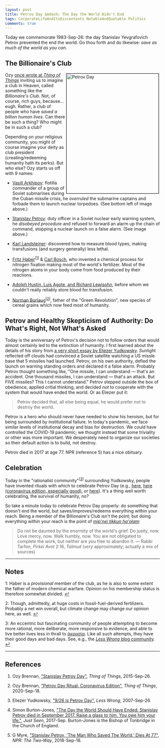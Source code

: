 ```yaml
---
layout: post
title: Petrov Day &mdash; The Day the World Didn't End
tags: CorporateLifeAndItsDiscontents NotableAndQuotable Politics
comments: true
---
```


Today we commemorate 1983-Sep-26: the day Stanislav Yevgrafovich Petrov prevented the end the
world.  Go thou forth and do likewise: _save as much of the world as you can_.  

## The Billionaire's Club  

<a href="https://en.wikipedia.org/wiki/Stanislav_Petrov" target="_blank"><img src="{{site.baseurl }}/images/2020-09-26-petrov-day-portrait.jpg" width="300" height="390" alt="Petrov Day" title="Petrov Day" style="float: right; margin: 3px 3px 3px 3px; border: 1px solid #000000;"></a>
Ozy [once wrote at _Thing of Things_](https://thingofthings.wordpress.com/2015/09/26/stanislav-petrov-day/) 
inviting us to imagine a club in Heaven, called something like the _Billionaire's Club_.
Not, of course, rich guys, because... eugh.  Rather, a club of people who have _saved a
billion human lives._  Can there be such a thing?  Who might be in such a club?  

Depending on your religious community, you might of course imagine your deity as club
president (creating/redeeming humanity hath its perks).  But who else?  Ozy starts us off
with 9 names:  

* [Vasili Arkhipov](https://en.wikipedia.org/wiki/Vasili_Arkhipov): flotilla commander of
a group of Soviet submarines during the Cuban missile crisis, he _overruled_ the submarine
captains and forbade them to launch nuclear torpedoes.  (See bottom left of image above.)

* [Stanislav Petrov](https://en.wikipedia.org/wiki/Stanislav_Petrov): duty officer in a
Soviet nuclear early warning system, he _disobeyed procedure_ and refused to forward an
alarm up the chain of command, stopping a nuclear launch on a false alarm.  (See image
above.)  

* [Karl Landsteiner](https://en.wikipedia.org/wiki/Karl_Landsteiner): discovered how to
measure blood types, making transfusions (and surgery generally) less lethal.  

* [Fritz Haber](https://en.wikipedia.org/wiki/Fritz_Haber)<sup id="fn1a">[[1](#fn1)]</sup> &amp; 
[Carl Bosch](https://en.wikipedia.org/wiki/Carl_Bosch), who invented a chemical process
for nitrogen fixation making most of the world's fertilizer.  Most of the nitrogen atoms
in your body come from food produced by their reactions.  

* [Adolph Hustin, Luis Agote, and Richard Lewisohn](https://stanfordbloodcenter.org/a-brief-history-of-blood-transfusion-through-the-years/), 
before whom we couldn't really reliably store blood for transfusion.  

* [Norman Borlaug](https://en.wikipedia.org/wiki/Norman_Borlaug)<sup id="fn2a">[[2](#fn2)]</sup>, 
father of the "Green Revolution", new species of cereal grains which now feed most of humanity.  

## Petrov and Healthy Skepticism of Authority: Do What's Right, Not What's Asked  

Today is the anniversary of Petrov's decision not to follow orders that would almost
certainly led to the extinction of humanity.  I first learned about the details of his
story from 
[a very short essay by Eliezer Yudkowsky](https://www.lesswrong.com/posts/QtyKq4BDyuJ3tysoK/9-26-is-petrov-day).
Sunlight reflected off clouds had convinced a Soviet satellite watching a US missle base
that 5 missiles had launched.  Petrov, on his own authority, defied the launch on warning
standing orders and declared it a false alarm.  Probably Petrov thought something like, "One
missile, I can understand &mdash; that's an accident.  One thousand missiles, I can understand
&mdash; that's an attack.  But FIVE missiles?  This I cannot understand."  Petrov stepped
outside the box of obedience, applied critial thinking, and decided _not_ to cooperate
with the system that would have ended the world.  Or as Eliezer put it:  
> Petrov decided that, all else being equal, he would prefer not to destroy the world.

Petrov is a hero who should never have needed to show his heroism, but for being
surrounded by institutional failure.  In today's pandemic, we face similar levels of
institutional decay and bias for destruction.  We could have controlled the COVID-19 pandemic; we
thought instead that some triviality or other was more important.  We desperately need to organize
our societies so their default action is to build, not destroy.  

Petrov died in 2017 at age 77.  NPR (reference 5) has a nice obituary.  

## Celebration

Today in the "rationalist community"<sup id="fn3a">[[3](#fn3)]</sup> surrounding
Yudkowsky, people have invented rituals with which to celebrate Petrov Day (e.g., 
[here](https://thingofthings.wordpress.com/2020/07/03/petrov-day/),
[here (coronavirus edition, especially good)](https://thingofthings.wordpress.com/2020/09/18/petrov-day-ritual-coronavirus-edition/), or
[here](http://petrovday.com/)).  It's a thing well worth celebrating, the survival of humanity, no?  

So take a minute today to celebrate Petrov Day properly: do something that doesn't end the
world, but saves/improves/redeems everything within your reach.  Being a member of
the Billionaire's Club isn't the point; but doing everything within your reach is the
point of [_mip'nei tikkun ha'olam_](https://en.wikipedia.org/wiki/Tikkun_olam):  
> Do not be daunted by the enormity of the world's grief.  Do justly, now.  Love mercy,
> now.  Walk humbly, now.  You are not obligated to complete the work, but neither are you
> free to abandon it. &mdash; Rabbi Tarfon, _Pirkei Avot_ 2:16, _Talmud_ (_very_
> approximately; actually a mix of sources)  

---

## Notes  

<a id="fn1">1</a>: Haber is a _provisional_ member of the club, as he is also to some
extent the father of modern chemical warfare.  Opinion on his membership status is therefore
somewhat divided. [↩](#fn1a)  

<a id="fn2">2</a>: Though, admittedly, at huge costs in fossil-fuel-derived fertilizers.
Probably a net win overall, but climate change may change our opinion here, as well. [↩](#fn2a)  

<a id="fn3">3</a>: An eccentric but fascinating community of people attempting to become
more rational, more deliberate, more responsive to evidence, and able to live better
lives less in thrall to [ἀκρασία](https://en.wikipedia.org/wiki/Akrasia).  Like all such
attempts, they have their good days and bad days.  See, e.g., the 
[_Less Wrong_ blog community](https://www.lesswrong.com/). [↩](#fn3a)  

---

## References  

1. Ozy Brennan, ["Stanislav Petrov Day"](https://thingofthings.wordpress.com/2015/09/26/stanislav-petrov-day/), _Thing of Things_, 2015-Sep-26.

2. Ozy Brennan, ["Petrov Day Ritual: Coronavirus Edition"](https://thingofthings.wordpress.com/2020/09/18/petrov-day-ritual-coronavirus-edition/), _Thing of Things_, 2020-Sep-18.

3. Eliezer Yudkowsky, ["9/26 is Petrov Day"](https://www.lesswrong.com/posts/QtyKq4BDyuJ3tysoK/9-26-is-petrov-day), _Less Wrong_, 2007-Sep-26.

4. Simon Burton-Jones, ["The Day the World Should Have Ended: Stanislav Petrov died in
   September 2017. Raise a glass to him. You owe him your life."](http://www.simonburton-jones.com/JUST%20SEEN/The%20day%20The%20World%20Should%20Have%20Ended%20SEP2017.html), _Just Seen_, 2017-Sep.  Burton-Jones is the Bishop of Tonbridge in the Church of England.

5. G Myre, ["Stanislav Petrov, 'The Man Who Saved The World,' Dies At 77"](https://www.npr.org/sections/thetwo-way/2017/09/18/551792129/stanislav-petrov-the-man-who-saved-the-world-dies-at-77), _NPR: The Two-Way_, 2018-Sep-18.
